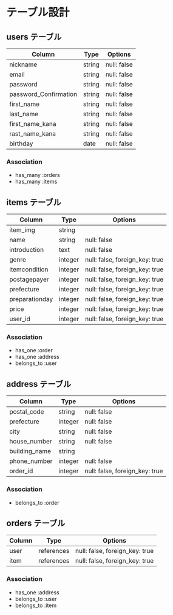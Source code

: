 # テーブル設計


## users テーブル

| Column                | Type    | Options     |
| --------------------- | ------- | ----------- |
| nickname              | string  | null: false |
| email                 | string  | null: false |
| password              | string  | null: false |
| password_Confirmation | string  | null: false |
| first_name            | string  | null: false |
| last_name             | string  | null: false |
| first_name_kana       | string  | null: false |
| rast_name_kana        | string  | null: false |
| birthday              | date    | null: false |

### Association
- has_many :orders
- has_many :items


## items テーブル

| Column           | Type       | Options                        |
| ---------------- | ---------- | ------------------------------ |
| item_img         | string     |                                |
| name             | string     | null: false                    |
| introduction     | text       | null: false                    |
| genre            | integer    | null: false, foreign_key: true |
| itemcondition    | integer    | null: false, foreign_key: true |
| postagepayer     | integer    | null: false, foreign_key: true |
| prefecture       | integer    | null: false, foreign_key: true |
| preparationday   | integer    | null: false, foreign_key: true |
| price            | integer    | null: false, foreign_key: true |
| user_id          | integer    | null: false, foreign_key: true | 

### Association
- has_one :order
- has_one :address
- belongs_to :user


## address テーブル

| Column         | Type    | Options                        |
| -------------- | ------- | ------------------------------ |
| postal_code    | string  | null: false                    |
| prefecture     | integer | null: false                    |
| city           | string  | null: false                    |
| house_number   | string  | null: false                    |
| building_name  | string  |                                |
| phone_number   | integer | null: false                    |
| order_id       | integer | null: false, foreign_key: true |

### Association
- belongs_to :order


## orders テーブル

| Column   | Type       | Options                        |
| -------- | ---------- | ------------------------------ |
| user     | references | null: false, foreign_key: true |
| item     | references | null: false, foreign_key: true |

### Association
- has_one :address
- belongs_to :user
- belongs_to :item
